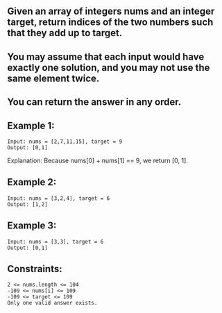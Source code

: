 ## Given an array of integers nums and an integer target, return indices of the two numbers such that they add up to target.

## You may assume that each input would have exactly one solution, and you may not use the same element twice.

## You can return the answer in any order.

 
## Example 1:
```
Input: nums = [2,7,11,15], target = 9
Output: [0,1]
```
Explanation: Because nums[0] + nums[1] == 9, we return [0, 1].
## Example 2:
```
Input: nums = [3,2,4], target = 6
Output: [1,2]
```
## Example 3:
```
Input: nums = [3,3], target = 6
Output: [0,1]
```

## Constraints:
```
2 <= nums.length <= 104
-109 <= nums[i] <= 109
-109 <= target <= 109
Only one valid answer exists.
```
